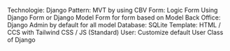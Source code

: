 Technologie: Django
Pattern: MVT by using CBV
Form: Logic Form Using Django Form or Django Model Form for form based on Model
Back Office: Django Admin by default for all model
Database: SQLite
Template: HTML / CCS with Tailwind CSS / JS (Standard)
User: Customize default User Class of Django
